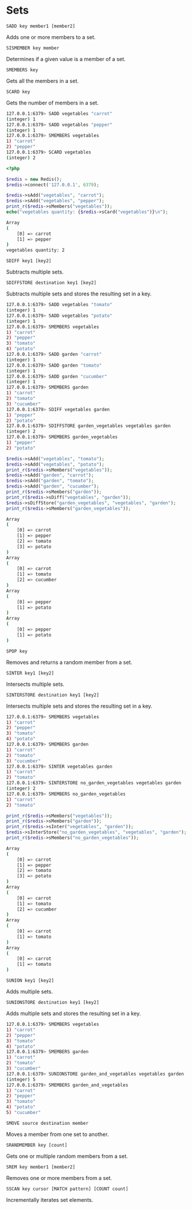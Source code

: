 # Sets

`SADD key member1 [member2]`

Adds one or more members to a set.

`SISMEMBER key member`

Determines if a given value is a member of a set.

`SMEMBERS key`

Gets all the members in a set.

`SCARD key`

Gets the number of members in a set.

```bash
127.0.0.1:6379> SADD vegetables "carrot"
(integer) 1
127.0.0.1:6379> SADD vegetables "pepper"
(integer) 1
127.0.0.1:6379> SMEMBERS vegetables
1) "carrot"
2) "pepper"
127.0.0.1:6379> SCARD vegetables
(integer) 2
```

```php
<?php

$redis = new Redis();
$redis->connect('127.0.0.1', 6379);

$redis->sAdd("vegetables", "carrot");
$redis->sAdd("vegetables", "pepper");
print_r($redis->sMembers("vegetables"));
echo("vegetables quantity: {$redis->sCard("vegetables")}\n");
```

```bash
Array
(
    [0] => carrot
    [1] => pepper
)
vegetables quantity: 2
```

`SDIFF key1 [key2]`

Subtracts multiple sets.

`SDIFFSTORE destination key1 [key2]`

Subtracts multiple sets and stores the resulting set in a key.

```bash
127.0.0.1:6379> SADD vegetables "tomato"
(integer) 1
127.0.0.1:6379> SADD vegetables "potato"
(integer) 1
127.0.0.1:6379> SMEMBERS vegetables
1) "carrot"
2) "pepper"
3) "tomato"
4) "potato"
127.0.0.1:6379> SADD garden "carrot"
(integer) 1
127.0.0.1:6379> SADD garden "tomato"
(integer) 1
127.0.0.1:6379> SADD garden "cucumber"
(integer) 1
127.0.0.1:6379> SMEMBERS garden
1) "carrot"
2) "tomato"
3) "cucumber"
127.0.0.1:6379> SDIFF vegetables garden
1) "pepper"
2) "potato"
127.0.0.1:6379> SDIFFSTORE garden_vegetables vegetables garden
(integer) 2
127.0.0.1:6379> SMEMBERS garden_vegetables
1) "pepper"
2) "potato"
```

```php
$redis->sAdd("vegetables", "tomato");
$redis->sAdd("vegetables", "potato");
print_r($redis->sMembers("vegetables"));
$redis->sAdd("garden", "carrot");
$redis->sAdd("garden", "tomato");
$redis->sAdd("garden", "cucumber");
print_r($redis->sMembers("garden"));
print_r($redis->sDiff("vegetables", "garden"));
$redis->sDiffStore("garden_vegetables", "vegetables", "garden");
print_r($redis->sMembers("garden_vegetables"));
```

```bash
Array
(
    [0] => carrot
    [1] => pepper
    [2] => tomato
    [3] => potato
)
Array
(
    [0] => carrot
    [1] => tomato
    [2] => cucumber
)
Array
(
    [0] => pepper
    [1] => potato
)
Array
(
    [0] => pepper
    [1] => potato
)
```

`SPOP key`

Removes and returns a random member from a set.

`SINTER key1 [key2]`

Intersects multiple sets.

`SINTERSTORE destination key1 [key2]`

Intersects multiple sets and stores the resulting set in a key.

```bash
127.0.0.1:6379> SMEMBERS vegetables
1) "carrot"
2) "pepper"
3) "tomato"
4) "potato"
127.0.0.1:6379> SMEMBERS garden
1) "carrot"
2) "tomato"
3) "cucumber"
127.0.0.1:6379> SINTER vegetables garden
1) "carrot"
2) "tomato"
127.0.0.1:6379> SINTERSTORE no_garden_vegetables vegetables garden
(integer) 2
127.0.0.1:6379> SMEMBERS no_garden_vegetables
1) "carrot"
2) "tomato"
```

```php
print_r($redis->sMembers("vegetables"));
print_r($redis->sMembers("garden"));
print_r($redis->sInter("vegetables", "garden"));
$redis->sInterStore("no_garden_vegetables", "vegetables", "garden");
print_r($redis->sMembers("no_garden_vegetables"));
```

```bash
Array
(
    [0] => carrot
    [1] => pepper
    [2] => tomato
    [3] => potato
)
Array
(
    [0] => carrot
    [1] => tomato
    [2] => cucumber
)
Array
(
    [0] => carrot
    [1] => tomato
)
Array
(
    [0] => carrot
    [1] => tomato
)
```

`SUNION key1 [key2]`

Adds multiple sets.

`SUNIONSTORE destination key1 [key2]`

Adds multiple sets and stores the resulting set in a key.

```bash
127.0.0.1:6379> SMEMBERS vegetables
1) "carrot"
2) "pepper"
3) "tomato"
4) "potato"
127.0.0.1:6379> SMEMBERS garden
1) "carrot"
2) "tomato"
3) "cucumber"
127.0.0.1:6379> SUNIONSTORE garden_and_vegetables vegetables garden
(integer) 5
127.0.0.1:6379> SMEMBERS garden_and_vegetables
1) "carrot"
2) "pepper"
3) "tomato"
4) "potato"
5) "cucumber"
```

`SMOVE source destination member`

Moves a member from one set to another.

`SRANDMEMBER key [count]`

Gets one or multiple random members from a set.

`SREM key member1 [member2]`

Removes one or more members from a set.

`SSCAN key cursor [MATCH pattern] [COUNT count]`

Incrementally iterates set elements.
